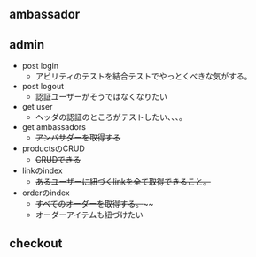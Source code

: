## ambassador

## admin

- post login
  - アビリティのテストを結合テストでやっとくべきな気がする。
- post logout
  - 認証ユーザーがそうではなくなりたい
- get user
  - ヘッダの認証のところがテストしたい、、、。
- get ambassadors
  - ~~アンバサダーを取得する~~
- productsのCRUD
  - ~~CRUDできる~~
- linkのindex
  - ~~あるユーザーに紐づくlinkを全て取得できること。~~
- orderのindex
  - ~~すべてのオーダーを取得する。~~~~
  - オーダーアイテムも紐づけたい

## checkout
